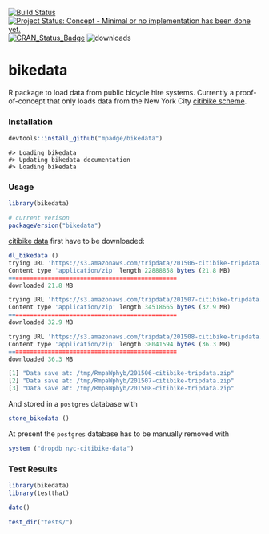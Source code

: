 <!-- README.md is generated from README.Rmd. Please edit that file -->
[![Build Status](https://travis-ci.org/mpadge/bikedata.svg)](https://travis-ci.org/mpadge/bikedata) [![Project Status: Concept - Minimal or no implementation has been done yet.](http://www.repostatus.org/badges/0.1.0/concept.svg)](http://www.repostatus.org/#concept) [![CRAN\_Status\_Badge](http://www.r-pkg.org/badges/version/bikedata)](http://cran.r-project.org/web/packages/bikedata) ![downloads](http://cranlogs.r-pkg.org/badges/grand-total/bikedata)

bikedata
========

R package to load data from public bicycle hire systems. Currently a proof-of-concept that only loads data from the New York City [citibike scheme](https://www.citibikenyc.com/).

### Installation

``` r
devtools::install_github("mpadge/bikedata")
```

    #> Loading bikedata
    #> Updating bikedata documentation
    #> Loading bikedata

### Usage

``` r
library(bikedata)

# current verison
packageVersion("bikedata")
```

[citibike data](https://www.citibikenyc.com/system-data) first have to be downloaded:

``` r
dl_bikedata ()
trying URL 'https://s3.amazonaws.com/tripdata/201506-citibike-tripdata.zip'
Content type 'application/zip' length 22888858 bytes (21.8 MB)
===============================================
downloaded 21.8 MB

trying URL 'https://s3.amazonaws.com/tripdata/201507-citibike-tripdata.zip'
Content type 'application/zip' length 34518665 bytes (32.9 MB)
===============================================
downloaded 32.9 MB

trying URL 'https://s3.amazonaws.com/tripdata/201508-citibike-tripdata.zip'
Content type 'application/zip' length 38041594 bytes (36.3 MB)
===============================================
downloaded 36.3 MB

[1] "Data save at: /tmp/RmpaWphyb/201506-citibike-tripdata.zip"
[2] "Data save at: /tmp/RmpaWphyb/201507-citibike-tripdata.zip"
[3] "Data save at: /tmp/RmpaWphyb/201508-citibike-tripdata.zip"
```

And stored in a `postgres` database with

``` r
store_bikedata ()
```

At present the `postgres` database has to be manually removed with

``` r
system ("dropdb nyc-citibike-data")
```

### Test Results

``` r
library(bikedata)
library(testthat)

date()

test_dir("tests/")
```
